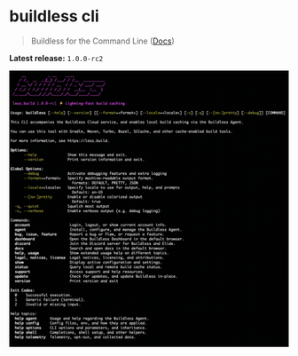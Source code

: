 # buildless cli

> Buildless for the Command Line ([Docs][0])

**Latest release:** `1.0.0-rc2`

![Output of buildless --help][helpimg]

[0]: https://docs.less.build/cli
[helpimg]: ./.github/buildless-help.png "Output of buildless --help"
